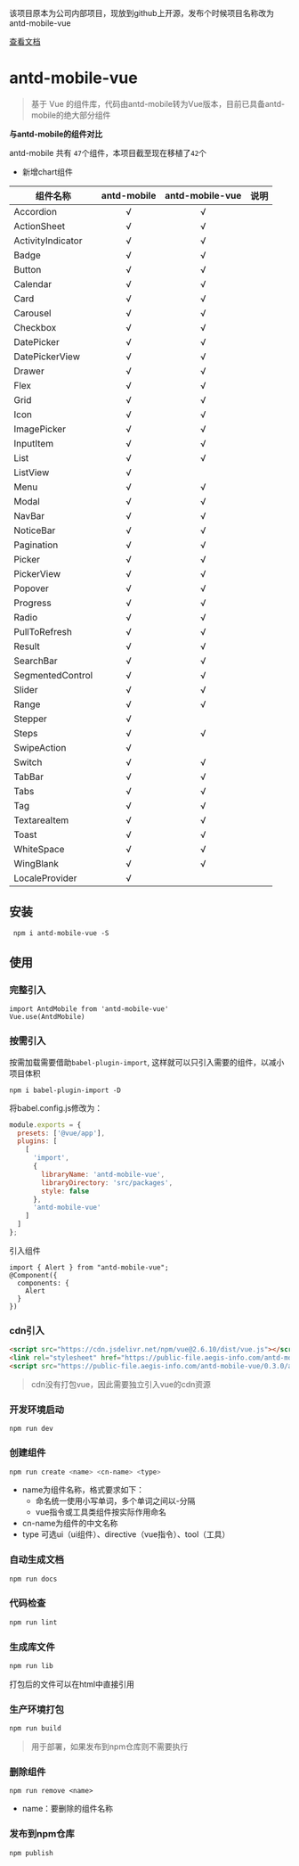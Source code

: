 该项目原本为公司内部项目，现放到github上开源，发布个时候项目名称改为antd-mobile-vue

[查看文档](https://antdmobilevue.aegis-info.com)


# antd-mobile-vue

> 基于 Vue 的组件库，代码由antd-mobile转为Vue版本，目前已具备antd-mobile的绝大部分组件

**与antd-mobile的组件对比**

antd-mobile 共有 <code>47</code>个组件，本项目截至现在移植了<code>42</code>个

* 新增chart组件

组件名称 | antd-mobile | antd-mobile-vue | 说明
--- | :---: | :---: | ---
Accordion | √ | √
ActionSheet | √ | √
ActivityIndicator | √ | √
Badge | √ | √
Button | √ | √
Calendar | √ | √
Card | √ | √
Carousel | √ | √
Checkbox | √ | √
DatePicker | √ | √
DatePickerView | √ | √
Drawer | √ | √
Flex | √ | √
Grid | √ | √
Icon | √ | √
ImagePicker | √ | √
InputItem | √ | √
List | √ | √
ListView | √ | 
Menu | √ | √
Modal | √ | √
NavBar | √ | √
NoticeBar | √ | √
Pagination | √ | √
Picker | √ | √
PickerView | √ | √
Popover | √ | √ 
Progress | √ | √
Radio | √ | √
PullToRefresh | √ | √
Result | √ | √
SearchBar | √ | √
SegmentedControl | √ | √
Slider | √ | √
Range | √ | √
Stepper | √ | 
Steps | √ | √
SwipeAction | √ | 
Switch | √ | √
TabBar | √ | √
Tabs | √ | √
Tag | √ | √
TextareaItem | √ | √
Toast | √ | √
WhiteSpace | √ | √
WingBlank | √ | √
LocaleProvider | √ | 

## 安装

``` 
 npm i antd-mobile-vue -S
```
## 使用

### 完整引入

``` 
import AntdMobile from 'antd-mobile-vue'
Vue.use(AntdMobile)
```


### 按需引入 

按需加载需要借助<code>babel-plugin-import</code>, 这样就可以只引入需要的组件，以减小项目体积

```shell
npm i babel-plugin-import -D
```

将babel.config.js修改为：

```javascript
module.exports = {
  presets: ['@vue/app'],
  plugins: [
    [
      'import',
      {
        libraryName: 'antd-mobile-vue',
        libraryDirectory: 'src/packages',
        style: false
      },
      'antd-mobile-vue'
    ]
  ]
};
```

引入组件

```
import { Alert } from "antd-mobile-vue";
@Component({
  components: {
    Alert
  }
})
```

### cdn引入 ###

```html
<script src="https://cdn.jsdelivr.net/npm/vue@2.6.10/dist/vue.js"></script>
<link rel="stylesheet" href="https://public-file.aegis-info.com/antd-mobile-vue/0.3.0/antdm.css.gz">
<script src="https://public-file.aegis-info.com/antd-mobile-vue/0.3.0/antdm.umd.min.js.gz"></script>
```

> cdn没有打包vue，因此需要独立引入vue的cdn资源

### 开发环境启动
```
npm run dev 
```

### 创建组件
```bash
npm run create <name> <cn-name> <type> 
```

* name为组件名称，格式要求如下：
  * 命名统一使用小写单词，多个单词之间以-分隔
  * vue指令或工具类组件按实际作用命名
* cn-name为组件的中文名称
* type 可选ui（ui组件）、directive（vue指令）、tool（工具）

### 自动生成文档

 ```bash
npm run docs
```

### 代码检查
```bash
npm run lint
``` 

### 生成库文件
```bash
npm run lib
``` 
打包后的文件可以在html中直接引用

### 生产环境打包 

```bash
npm run build
```

> 用于部署，如果发布到npm仓库则不需要执行


### 删除组件
```
npm run remove <name>
```

* name：要删除的组件名称


### 发布到npm仓库

```bash
npm publish
```
